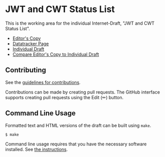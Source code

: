 # JWT and CWT Status List

This is the working area for the individual Internet-Draft, "JWT and CWT Status List".

* [Editor's Copy](https://vcstuff.github.io/draft-looker-oauth-jwt-cwt-status-list/#go.draft-looker-oauth-jwt-cwt-status-list.html)
* [Datatracker Page](https://datatracker.ietf.org/doc/draft-looker-oauth-jwt-cwt-status-list)
* [Individual Draft](https://datatracker.ietf.org/doc/html/draft-looker-oauth-jwt-cwt-status-list)
* [Compare Editor's Copy to Individual Draft](https://vcstuff.github.io/draft-looker-oauth-jwt-cwt-status-list/#go.draft-looker-oauth-jwt-cwt-status-list.diff)


## Contributing

See the
[guidelines for contributions](https://github.com/vcstuff/draft-looker-oauth-jwt-cwt-status-list/blob/main/CONTRIBUTING.md).

Contributions can be made by creating pull requests.
The GitHub interface supports creating pull requests using the Edit (✏) button.


## Command Line Usage

Formatted text and HTML versions of the draft can be built using `make`.

```sh
$ make
```

Command line usage requires that you have the necessary software installed.  See
[the instructions](https://github.com/martinthomson/i-d-template/blob/main/doc/SETUP.md).

